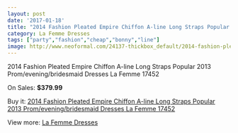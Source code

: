 ```yaml
---
layout: post
date: '2017-01-18'
title: "2014 Fashion Pleated Empire Chiffon A-line Long Straps Popular 2013 Prom/evening/bridesmaid Dresses La Femme 17452"
category: La Femme Dresses
tags: ["party","fashion","cheap","bonny","line"]
image: http://www.neoformal.com/24137-thickbox_default/2014-fashion-pleated-empire-chiffon-a-line-long-straps-popular-2013-prom-evening-bridesmaid-dresses-la-femme-17452.jpg
---
```

2014 Fashion Pleated Empire Chiffon A-line Long Straps Popular 2013 Prom/evening/bridesmaid Dresses La Femme 17452

On Sales: **$379.99**
<a href="https://www.neoformal.com/en/la-femme-dresses/8199-2014-fashion-pleated-empire-chiffon-a-line-long-straps-popular-2013-prom-evening-bridesmaid-dresses-la-femme-17452.html"><amp-img layout="responsive" width="600" height="600" src="//www.neoformal.com/24137-thickbox_default/2014-fashion-pleated-empire-chiffon-a-line-long-straps-popular-2013-prom-evening-bridesmaid-dresses-la-femme-17452.jpg" alt="2014 Fashion Pleated Empire Chiffon A-line Long Straps Popular 2013 Prom/evening/bridesmaid Dresses La Femme 17452 0" /></a>
<a href="https://www.neoformal.com/en/la-femme-dresses/8199-2014-fashion-pleated-empire-chiffon-a-line-long-straps-popular-2013-prom-evening-bridesmaid-dresses-la-femme-17452.html"><amp-img layout="responsive" width="600" height="600" src="//www.neoformal.com/24138-thickbox_default/2014-fashion-pleated-empire-chiffon-a-line-long-straps-popular-2013-prom-evening-bridesmaid-dresses-la-femme-17452.jpg" alt="2014 Fashion Pleated Empire Chiffon A-line Long Straps Popular 2013 Prom/evening/bridesmaid Dresses La Femme 17452 1" /></a>

Buy it: [2014 Fashion Pleated Empire Chiffon A-line Long Straps Popular 2013 Prom/evening/bridesmaid Dresses La Femme 17452](https://www.neoformal.com/en/la-femme-dresses/8199-2014-fashion-pleated-empire-chiffon-a-line-long-straps-popular-2013-prom-evening-bridesmaid-dresses-la-femme-17452.html "2014 Fashion Pleated Empire Chiffon A-line Long Straps Popular 2013 Prom/evening/bridesmaid Dresses La Femme 17452")

View more: [La Femme Dresses](https://www.neoformal.com/en/16-la-femme-dresses "La Femme Dresses")